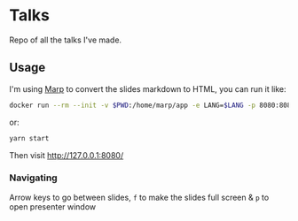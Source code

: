 # Talks

Repo of all the talks I've made.

## Usage

I'm using [Marp](https://marp.app/#get-started) to convert the slides markdown to HTML, you can run it like:

```bash
docker run --rm --init -v $PWD:/home/marp/app -e LANG=$LANG -p 8080:8080 -p 37717:37717 marpteam/marp-cli -s -w .
```

or:

```bash
yarn start
```

Then visit http://127.0.0.1:8080/

### Navigating

Arrow keys to go between slides, `f` to make the slides full screen & `p` to open presenter window
